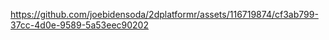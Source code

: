 

https://github.com/joebidensoda/2dplatformr/assets/116719874/cf3ab799-37cc-4d0e-9589-5a53eec90202

